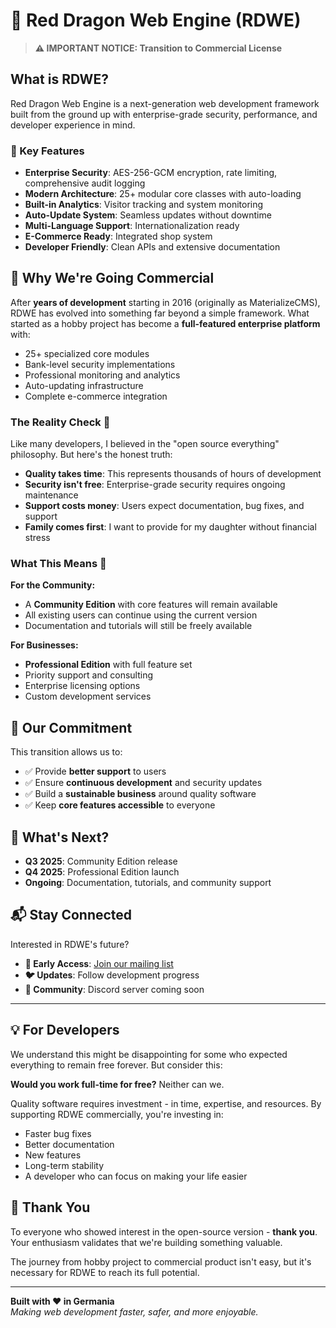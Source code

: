 # 🐉 Red Dragon Web Engine (RDWE)

> **⚠️ IMPORTANT NOTICE: Transition to Commercial License**

## What is RDWE?

Red Dragon Web Engine is a next-generation web development framework built from the ground up with enterprise-grade security, performance, and developer experience in mind.

### 🚀 Key Features
- **Enterprise Security**: AES-256-GCM encryption, rate limiting, comprehensive audit logging
- **Modern Architecture**: 25+ modular core classes with auto-loading
- **Built-in Analytics**: Visitor tracking and system monitoring
- **Auto-Update System**: Seamless updates without downtime
- **Multi-Language Support**: Internationalization ready
- **E-Commerce Ready**: Integrated shop system
- **Developer Friendly**: Clean APIs and extensive documentation

## 📢 Why We're Going Commercial

After **years of development** starting in 2016 (originally as MaterializeCMS), RDWE has evolved into something far beyond a simple framework. What started as a hobby project has become a **full-featured enterprise platform** with:

- 25+ specialized core modules
- Bank-level security implementations
- Professional monitoring and analytics
- Auto-updating infrastructure
- Complete e-commerce integration

### The Reality Check 💭

Like many developers, I believed in the "open source everything" philosophy. But here's the honest truth:

- **Quality takes time**: This represents thousands of hours of development
- **Security isn't free**: Enterprise-grade security requires ongoing maintenance
- **Support costs money**: Users expect documentation, bug fixes, and support
- **Family comes first**: I want to provide for my daughter without financial stress

### What This Means 🎯

**For the Community:**
- A **Community Edition** with core features will remain available
- All existing users can continue using the current version
- Documentation and tutorials will still be freely available

**For Businesses:**
- **Professional Edition** with full feature set
- Priority support and consulting
- Enterprise licensing options
- Custom development services

## 🤝 Our Commitment

This transition allows us to:
- ✅ Provide **better support** to users
- ✅ Ensure **continuous development** and security updates  
- ✅ Build a **sustainable business** around quality software
- ✅ Keep **core features accessible** to everyone

## 🔮 What's Next?

- **Q3 2025**: Community Edition release
- **Q4 2025**: Professional Edition launch
- **Ongoing**: Documentation, tutorials, and community support

## 📬 Stay Connected

Interested in RDWE's future? 

- **📧 Early Access**: [Join our mailing list](mailto:your-email@domain.com)
- **🐦 Updates**: Follow development progress
- **💬 Community**: Discord server coming soon

---

## 💡 For Developers

We understand this might be disappointing for some who expected everything to remain free forever. But consider this:

**Would you work full-time for free?** Neither can we.

Quality software requires investment - in time, expertise, and resources. By supporting RDWE commercially, you're investing in:
- Faster bug fixes
- Better documentation  
- New features
- Long-term stability
- A developer who can focus on making your life easier

## 🙏 Thank You

To everyone who showed interest in the open-source version - **thank you**. Your enthusiasm validates that we're building something valuable.

The journey from hobby project to commercial product isn't easy, but it's necessary for RDWE to reach its full potential.

---

**Built with ❤️ in Germania**  
*Making web development faster, safer, and more enjoyable.*
